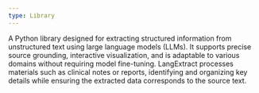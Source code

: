 ```yaml
---
type: Library
---
```


A Python library designed for extracting structured information from unstructured text using large language models (LLMs). It supports precise source grounding, interactive visualization, and is adaptable to various domains without requiring model fine-tuning. LangExtract processes materials such as clinical notes or reports, identifying and organizing key details while ensuring the extracted data corresponds to the source text.